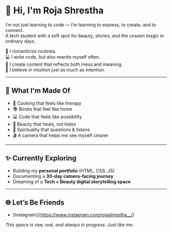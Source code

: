# 👋 Hi, I'm Roja Shrestha

I’m not just learning to code — I’m learning to express, to create, and to connect.  
A tech student with a soft spot for beauty, stories, and the unseen magic in ordinary days.

💄 I romanticize routines.  
💻 I write code, but also rewrite myself often.  
📸 I create content that reflects both mess and meaning.  
🔮 I believe in intuition just as much as intention.

---

## 🌷 What I'm Made Of  
- 🍳 Cooking that feels like therapy  
- 📚 Books that feel like home  
- 💻 Code that feels like possibility  
- 💄 Beauty that heals, not hides  
- 🔮 Spirituality that questions & listens  
- 🎬 A camera that helps me see myself clearer

---

## ✨ Currently Exploring
- Building my **personal portfolio** (HTML, CSS, JS)  
- Documenting a **30-day camera-facing journey**  
- Dreaming of a **Tech + Beauty digital storytelling space**

---

## 🌐 Let’s Be Friends  
- [Instagram]((https://www.instagram.com/rojashrestha__/)




_This space is raw, real, and always in progress. Just like me._
